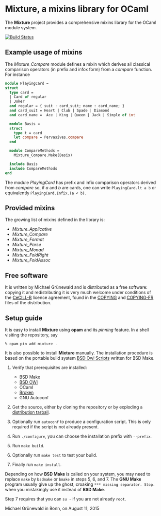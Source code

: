 # Mixture, a mixins library for OCaml

The **Mixture** project provides a comprehensive mixins library for
the OCaml module system.

[![Build Status](https://travis-ci.org/michipili/mixture.svg?branch=master)](https://travis-ci.org/michipili/mixture?branch=master)


## Example usage of mixins

The *Mixture_Compare* module defines a mixin which derives all
classical comparison operators (in prefix and infox form) from a
*compare* function.  For instance

```ocaml
module PlayingCard =
struct
  type card =
  | Card of regular
  | Joker
  and regular = { suit : card_suit; name : card_name; }
  and card_suit = Heart | Club | Spade | Diamond
  and card_name =  Ace | King | Queen | Jack | Simple of int

  module Basis =
  struct
    type t = card
    let compare = Pervasives.compare
  end

  module CompareMethods =
    Mixture_Compare.Make(Basis)

  include Basis
  include CompareMethods
end
```

The module *PlayingCard* has prefix and infix comparison operators
derived from *compare* so, if *a* and *b* are cards, one can write
`PlayingCard.lt a b` or equivalently `PlayingCard.Infix.(a < b)`.


## Provided mixins

The growing list of mixins defined in the library is:

- *Mixture_Applicative*
- *Mixture_Compare*
- *Mixture_Format*
- *Mixture_Parse*
- *Mixture_Monad*
- *Mixture_FoldRight*
- *Mixture_FoldAssoc*


## Free software

It is written by Michael Grünewald and is distributed as a free
software: copying it  and redistributing it is
very much welcome under conditions of the [CeCILL-B][licence-url]
licence agreement, found in the [COPYING][licence-en] and
[COPYING-FR][licence-fr] files of the distribution.


## Setup guide

It is easy to install **Mixture** using **opam** and its *pinning*
feature.  In a shell visiting the repository, say

```console
% opam pin add mixture .
```

It is also possible to install **Mixture** manually.
The installation procedure is based on the portable build system
[BSD Owl Scripts][bsdowl-home] written for BSD Make.

1. Verify that prerequisites are installed:
   - BSD Make
   - [BSD OWl][bsdowl-install]
   - OCaml
   - [Broken][broken-home]
   - GNU Autoconf

2. Get the source, either by cloning the repository or by exploding a
   [distribution tarball](releases).

3. Optionally run `autoconf` to produce a configuration script. This
   is only required if the script is not already present.

4. Run `./configure`, you can choose the installation prefix with
   `--prefix`.

5. Run `make build`.

6. Optionally run `make test` to test your build.

7. Finally run `make install`.

Depending on how **BSD Make** is called on your system, you may need to
replace `make` by `bsdmake` or `bmake` in steps 5, 6, and 7.
The **GNU Make** program usually give up the ghost, croaking
`*** missing separator. Stop.` when you mistakingly use it instead of
**BSD Make**.

Step 7 requires that you can `su -` if you are not already `root`.


Michael Grünewald in Bonn, on August 11, 2015

  [licence-url]:        http://www.cecill.info/licences/Licence_CeCILL-B_V1-en.html
  [licence-en]:         COPYING
  [licence-fr]:         COPYING-FR
  [bsdowl-home]:        https://github.com/michipili/bsdowl
  [bsdowl-install]:     https://github.com/michipili/bsdowl/wiki/Install
  [broken-home]:        https://github.com/michipili/broken
